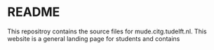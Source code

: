 # README

This repositroy contains the source files for mude.citg.tudelft.nl. This website is a general landing page for students and contains 
